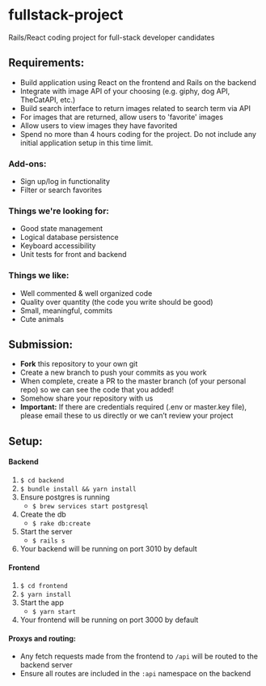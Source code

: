 # fullstack-project
Rails/React coding project for full-stack developer candidates

## Requirements:
- Build application using React on the frontend and Rails on the backend
- Integrate with image API of your choosing (e.g. giphy, dog API, TheCatAPI, etc.)
- Build search interface to return images related to search term via API
- For images that are returned, allow users to 'favorite' images
- Allow users to view images they have favorited
- Spend no more than 4 hours coding for the project. Do not include any initial application setup in this time limit.

### Add-ons:
- Sign up/log in functionality
- Filter or search favorites

### Things we're looking for:
- Good state management
- Logical database persistence
- Keyboard accessibility
- Unit tests for front and backend

### Things we like:
- Well commented & well organized code
- Quality over quantity (the code you write should be good) 
- Small, meaningful, commits
- Cute animals

## Submission:
- __Fork__ this repository to your own git
- Create a new branch to push your commits as you work
- When complete, create a PR to the master branch (of your personal repo) so we can see the code that you added!
- Somehow share your repository with us
- __Important:__ If there are credentials required (.env or master.key file), please email these to us directly or we can’t review your project

## Setup:

#### Backend
1. `$ cd backend`
2.  `$ bundle install && yarn install`
3.  Ensure postgres is running
    - `$ brew services start postgresql`
4.  Create the db
    - `$ rake db:create`
5.  Start the server
    - `$ rails s`
6. Your backend will be running on port 3010 by default

#### Frontend
1. `$ cd frontend`
2.  `$ yarn install`
3.  Start the app
    - `$ yarn start`
4. Your frontend will be running on port 3000 by default

#### Proxys and routing:
- Any fetch requests made from the frontend to `/api` will be routed to the backend server
- Ensure all routes are included in the `:api` namespace on the backend
